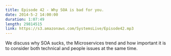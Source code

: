 ```yaml
--- 
title: Episode 42 - Why SOA is bad for you.
date: 2014-5-2 14:00:00
duration: 1:07:49
length: 29814515
link: https://s3.amazonaws.com/SystemsLive/Episode42.mp3
---
```


We discuss why SOA sucks, the Microservices trend and how important it is to consider both technical and people issues at the same time.